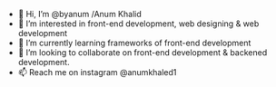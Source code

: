 - 👋 Hi, I’m @byanum /Anum Khalid
- 👀 I’m interested in front-end development, web designing & web development
- 🌱 I’m currently learning frameworks of front-end development
- 💞️ I’m looking to collaborate on front-end development & backened development. 
- 📫 Reach me on instagram @anumkhaled1

<!---
byanum/byanum is a ✨ special ✨ repository because its `README.md` (this file) appears on your GitHub profile.
You can click the Preview link to take a look at your changes.
--->
